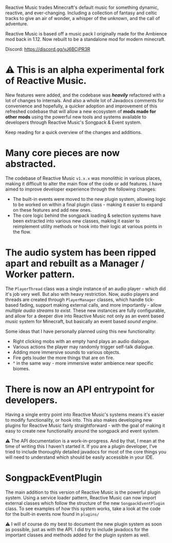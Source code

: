 Reactive Music trades Minecraft's default music for something dynamic, reactive, and ever-changing. Including a collection of fantasy and celtic tracks to give an air of wonder, a whisper of the unknown, and the call of adventure.

Reactive Music is based off a music pack I originally made for the Ambience mod back in 1.12. Now rebuilt to be a standalone mod for modern minecraft.

Discord: https://discord.gg/vJ6BCjPR3R

# ⚠️ This is an alpha experimental fork of Reactive Music.

New features were added, and the codebase was _**heavily**_ refactored with a lot of changes to internals. And also a whole lot of Javadocs comments for convenience and hopefully, a quicker adoption and improvement of this refreshed codebase that will allow a new ecosystem of **mods made for other mods** using the powerful new tools and systems available to developers through Reactive Music's Songpack & Event system.

Keep reading for a quick overview of the changes and additions.

# Many core pieces are now abstracted.
The codebase of Reactive Music `v1.x.x` was monolithic in various places, making it difficult to alter the main flow of the code or add features. I have aimed to improve developer experience through the following changes:
- The built-in events were moved to the new plugin system, allowing logic to be worked on within a final plugin class - making it easier to expand on these features and add new ones.
- The core logic behind the songpack loading & selection systems have been extracted into various new classes, making it easier to reimplement utility methods or hook into their logic at various points in the flow.

# The audio system has been ripped apart and rebuilt as a Manager / Worker pattern.
The `PlayerThread` class was a single instance of an audio player - which did it's job very well. But also with heavy restriction. Now, audio players and threads are created through `PlayerManager` classes, which handle tick-based fading, support making external calls, and more importantly - allow *multiple audio streams to exist.* These new instances are fully configurable, and allow for a deeper dive into Reactive Music not only as an event based *music* system for Minecraft, but basically an event based *sound engine*.

Some ideas that I have personally planned using this new functionality:
- Right clicking mobs with an empty hand plays an audio dialogue.
- Various actions the player may randomly trigger self-talk dialogue.
- Adding more immersive sounds to various objects.
- Fire gets louder the more things that are on fire.
- ^ in the same way - more immersive water ambience near specific biomes.

# There is now an API entrypoint for developers.
Having a single entry point into Reactive Music's systems means it's easier to modify functionality, or hook into. This also makes developing new plugins for Reactive Music fairly straightforward - with the goal of making it easy to create new functionality around the songpack and event system.

⚠️ The API documentation is a work-in-progress. And by that, I mean at the time of writing this I haven't started it. If you are a plugin developer, I've tried to include thoroughly detailed javadocs for most of the core things you will need to understand which should be easily accessible in your IDE. 

# SongpackEventPlugin
The main addition to this version of Reactive Music is the powerful plugin system. Using a service loader pattern, Reactive Music can now import external classes which follow the structure of the new `SongpackEventPlugin` class. To see examples of how this system works, take a look at the code for the built-in events now found in `plugins/`

⚠️ I will of course do my best to document the new plugin system as soon as possible, just as with the API. I did try to include javadocs for the important classes and methods added for the plugin system as well.


